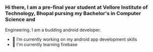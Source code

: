### Hi there, I am a pre-final year student at Vellore Institute of Technology, Bhopal pursing my Bachelor's in Computer Science and
Engineering. I am a budding android developer.
- 🔭 I’m currently working on my android app development skills
- 🌱 I'm currently learning firebase

<!--
**ChinmayJoshi1412/ChinmayJoshi1412** is a ✨ _special_ ✨ repository because its `README.md` (this file) appears on your GitHub profile.

Here are some ideas to get you started:

- 🔭 I’m currently working on ...
- 🌱 I’m currently learning ...
- 👯 I’m looking to collaborate on ...
- 🤔 I’m looking for help with ...
- 💬 Ask me about ...
- 📫 How to reach me: ...
- 😄 Pronouns: ...
- ⚡ Fun fact: ...
-->
